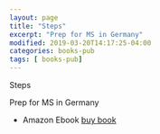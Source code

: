 ```yaml
---
layout: page
title: "Steps"
excerpt: "Prep for MS in Germany"
modified: 2019-03-20T14:17:25-04:00
categories: books-pub
tags: [ books-pub]
---
```


Steps

Prep for MS in Germany


* Amazon Ebook [buy book](https://amzn.to/2Jqp8jx)

<!--
* Buy [Paperback]()
-->
